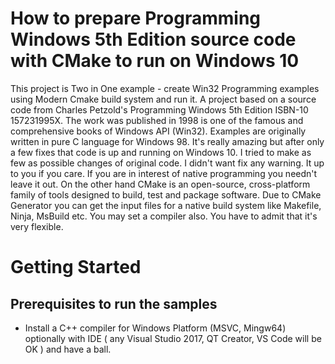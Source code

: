 # How to prepare Programming Windows 5th Edition source code with CMake to run on Windows 10 
This project is Two in One example - create Win32 Programming examples using Modern Cmake build system and run it. A project  based on  a source code from Charles Petzold's Programming Windows 5th Edition ISBN-10 157231995X. The work was published in 1998 is one of the famous and comprehensive books of Windows API (Win32). Examples are originally written in pure C language for Windows 98. It's really amazing but after only a few fixes that code is up and running on Windows 10. I tried to make as few as possible changes of original code. I didn't want fix any warning. It up to you if you care. If you are in interest of native programming you needn't leave it out. On the other hand CMake is an open-source, cross-platform family of tools designed to build, test and package software. Due to CMake Generator you can get the input files for a native build system like Makefile, Ninja, MsBuild etc. You may set a compiler also. You have to admit that it's very flexible.
# Getting Started

## Prerequisites to run the samples
- Install a C++ compiler for Windows Platform (MSVC, Mingw64) optionally with IDE ( any Visual Studio 2017, QT Creator, VS Code will be OK ) and have a ball.
